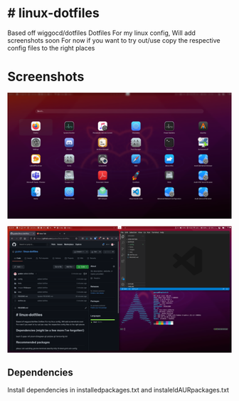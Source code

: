 <h1># linux-dotfiles </h1>
Based off wiggocd/dotfiles
Dotfiles For my linux config, Will add screenshots soon
For now if you want to try out/use copy the respective config files to the right places
<h1> Screenshots </h1>

![Primary](screenshots/rofi-layout.png)

![desktop-layout](screenshots/desktop-layout.png)
<h2>Dependencies</h2>

Install dependencies in installedpackages.txt and instaleldAURpackages.txt
